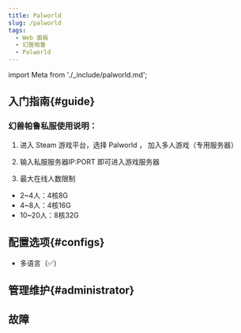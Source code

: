 ```yaml
---
title: Palworld
slug: /palworld
tags:
  - Web 面板
  - 幻兽帕鲁
  - Palworld
---
```


import Meta from './_include/palworld.md';

<Meta name="meta" />

## 入门指南{#guide}

### 幻兽帕鲁私服使用说明：

1. 进入 Steam 游戏平台，选择 Palworld  ， 加入多人游戏（专用服务器）

2. 输入私服服务器IP:PORT  即可进入游戏服务器

3. 最大在线人数限制
- 2~4人：4核8G
- 4~8人：4核16G
- 10~20人：8核32G

## 配置选项{#configs}

- 多语言（✅）

## 管理维护{#administrator}


## 故障
